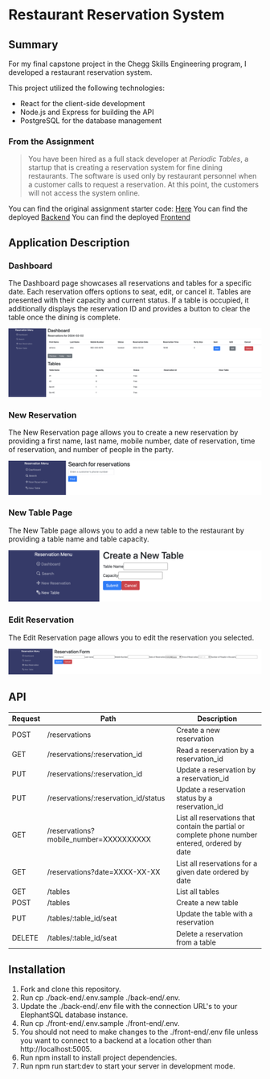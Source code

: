 # Restaurant Reservation System

## Summary

For my final capstone project in the Chegg Skills Engineering program, I developed a restaurant reservation system.

This project utilized the following technologies:

- React for the client-side development
- Node.js and Express for building the API
- PostgreSQL for the database management

### From the Assignment

> You have been hired as a full stack developer at _Periodic Tables_, a startup that is creating a reservation system for fine dining restaurants.
> The software is used only by restaurant personnel when a customer calls to request a reservation.
> At this point, the customers will not access the system online.


You can find the original assignment starter code: [Here](https://github.com/Thinkful-Ed/starter-restaurant-reservation)
You can find the deployed [Backend](https://restaurantreservationsystembackend.onrender.com)
You can find the deployed [Frontend](https://restaurantreservationsystemfrontend.onrender.com)
## Application Description

### Dashboard 

The Dashboard page showcases all reservations and tables for a specific date. Each reservation offers options to seat, edit, or cancel it. Tables are presented with their capacity and current status. If a table is occupied, it additionally displays the reservation ID and provides a button to clear the table once the dining is complete.

<img src="Dashboard.PNG">

### New Reservation
The New Reservation page allows you to create a new reservation by providing a first name, last name, mobile number, date of reservation, time of reservation, and number of people in the party.

<img src="Reservations.PNG">

### New Table Page
The New Table page allows you to add a new table to the restaurant by providing a table name and table capacity.

<img src="CreateNewTable.PNG">

### Edit Reservation
The Edit Reservation page allows you to edit the reservation you selected.

<img src="ReservationForm.PNG">




## API

| Request | Path                                | Description                                                |
|---------|-------------------------------------|------------------------------------------------------------|
| POST    | /reservations                       | Create a new reservation                                   |
| GET     | /reservations/:reservation_id       | Read a reservation by a reservation_id                     |
| PUT     | /reservations/:reservation_id       | Update a reservation by a reservation_id                   |
| PUT     | /reservations/:reservation_id/status| Update a reservation status by a reservation_id             |
| GET     | /reservations?mobile_number=XXXXXXXXXX | List all reservations that contain the partial or complete phone number entered, ordered by date |
| GET     | /reservations?date=XXXX-XX-XX       | List all reservations for a given date ordered by date     |
| GET     | /tables                             | List all tables                                             |
| POST    | /tables                             | Create a new table                                         |
| PUT     | /tables/:table_id/seat              | Update the table with a reservation                        |
| DELETE  | /tables/:table_id/seat              | Delete a reservation from a table                          |


## Installation
1. Fork and clone this repository.
2. Run cp ./back-end/.env.sample ./back-end/.env.
3. Update the ./back-end/.env file with the connection URL's to your ElephantSQL database instance.
4. Run cp ./front-end/.env.sample ./front-end/.env.
5. You should not need to make changes to the ./front-end/.env file unless you want to connect to a backend at a location other than http://localhost:5005.
6. Run npm install to install project dependencies.
7. Run npm run start:dev to start your server in development mode.
